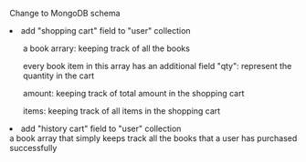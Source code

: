 <p> Change to MongoDB schema </p>
<p>
	<li> add "shopping cart" field to "user" collection </li>
		<ul> a book arrary: keeping track of all the books </ul>
			<ul> every book item in this array has an additional field "qty": represent the quantity in the cart </ul>
        <ul> amount: keeping track of total amount in the shopping cart </ul>
        <ul> items: keeping track of all items in the shopping cart </ul>
	<li> add "history cart" field to "user" collection </li>
		<span> a book array that simply keeps track all the books that a user has purchased successfully </span>
